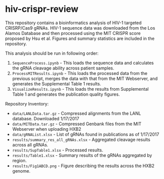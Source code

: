 # hiv-crispr-review

This repository contains a bioinformatics analysis of HIV-1 targeted CRISRP/Cas9 gRNAs. HIV-1 sequence data was downloaded from the Los Alamos Database and then processed using the MIT CRISPR score proposed by Hsu et al. Figures and summary statistics are included in the repository.

This analysis should be run in following order:
  1. `SequenceProcess.ipynb` - This loads the sequence data and calculates the gRNA cleavage ability across patient samples.
  2. `ProcessMITResults.ipynb` - This loads the processed data from the previous script, merges the data with that from the MIT Webserver, and generates the Supplemental Table 1 results.
  3. `VisualizeResults.ipynb` - This loads the results from Supplemental Table 1 and generates the publication quality figures.
  
Repository Inventory:
  - `data/LANLData.tar.gz` - Compressed alignments from the LANL database. Downloaded 1/17/2017
  - `data/MITData.tar.gz` - Compressed Genbank files from the MIT Webserver when uploading HXB2
  - `data/gRNAList.xlsx` - List of gRNAs found in publications as of 1/17/2017
  - `results/summary_res_all_gRNAs.xlsx` - Aggregated cleavage results across all gRNAs.
  - `results/SupTable1.xlsx` - Processed results.
  - `results/Table1.xlsx` - Summary results of the gRNAs aggregated by region.
  - `results/Fig1ABCD.png` - Figure describing the results across the HXB2 genome.
